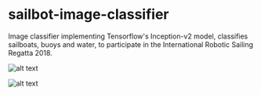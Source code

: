# sailbot-image-classifier
Image classifier implementing Tensorflow's Inception-v2 model, classifies sailboats, buoys and water, to participate in the International Robotic Sailing Regatta 2018. 


![alt text](https://raw.githubusercontent.com/PotentialOnWings/sailbot-image-classifier/blob/master/training.png)


![alt text](https://raw.githubusercontent.com/PotentialOnWings/sailbot-image-classifier/blob/master/runningtests.png)
